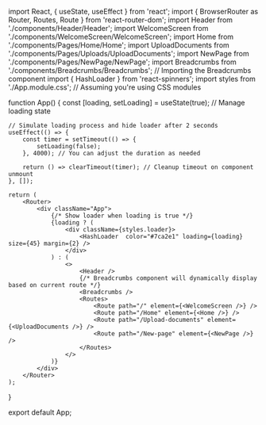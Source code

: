 import React, { useState, useEffect } from 'react';
import { BrowserRouter as Router, Routes, Route } from 'react-router-dom';
import Header from './components/Header/Header';
import WelcomeScreen from './components/WelcomeScreen/WelcomeScreen';
import Home from './components/Pages/Home/Home';
import UploadDocuments from './components/Pages/Uploads/UploadDocuments';
import NewPage from './components/Pages/NewPage/NewPage';
import Breadcrumbs from './components/Breadcrumbs/Breadcrumbs'; // Importing the Breadcrumbs component
import { HashLoader	 } from 'react-spinners';
import styles from './App.module.css'; // Assuming you're using CSS modules

function App() {
    const [loading, setLoading] = useState(true); // Manage loading state

    // Simulate loading process and hide loader after 2 seconds
    useEffect(() => {
        const timer = setTimeout(() => {
            setLoading(false);
        }, 4000); // You can adjust the duration as needed

        return () => clearTimeout(timer); // Cleanup timeout on component unmount
    }, []);

    return (
        <Router>
            <div className="App">
                {/* Show loader when loading is true */}
                {loading ? (
                    <div className={styles.loader}>
                        <HashLoader	 color="#7ca2e1" loading={loading} size={45} margin={2} />
                    </div>
                ) : (
                    <>
                        <Header />
                        {/* Breadcrumbs component will dynamically display based on current route */}
                        <Breadcrumbs />
                        <Routes>
                            <Route path="/" element={<WelcomeScreen />} />
                            <Route path="/Home" element={<Home />} />
                            <Route path="/Upload-documents" element={<UploadDocuments />} />
                            <Route path="/New-page" element={<NewPage />} />
                        </Routes>
                    </>
                )}
            </div>
        </Router>
    );
}

export default App;
